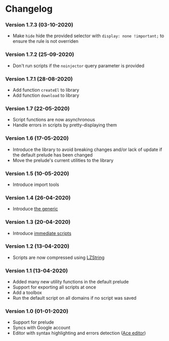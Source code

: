 # Changelog

### Version 1.7.3 (03-10-2020)

-   Make `hide` hide the provided selector with `display: none !important;` to ensure the rule is not overriden

### Version 1.7.2 (25-09-2020)

-   Don't run scripts if the `noinjector` query parameter is provided

### Version 1.7.1 (28-08-2020)

-   Add function `createEl` to library
-   Add function `download` to library

### Version 1.7 (22-05-2020)

-   Script functions are now asynchronous
-   Handle errors in scripts by pretty-displaying them

### Version 1.6 (17-05-2020)

-   Introduce the library to avoid breaking changes and/or lack of update if the default prelude has been changed
-   Move the prelude's current utilities to the library

### Version 1.5 (10-05-2020)

-   Introduce import tools

### Version 1.4 (26-04-2020)

-   Introduce [the generic](README.md#the-generic)

### Version 1.3 (20-04-2020)

-   Introduce [immediate scripts](README.md#immediate-scripts)

### Version 1.2 (13-04-2020)

-   Scripts are now compressed using [LZString](https://pieroxy.net/blog/pages/lz-string/index.html)

### Version 1.1 (13-04-2020)

-   Added many new utility functions in the default prelude
-   Support for exporting all scripts at once
-   Add a toolbox
-   Run the default script on all domains if no script was saved

### Version 1.0 (01-01-2020)

-   Support for prelude
-   Syncs with Google account
-   Editor with syntax highlighting and errors detection ([Ace editor](https://ace.c9.io/))
